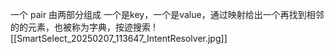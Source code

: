 一个 pair 由两部分组成  一个是key，一个是value，通过映射给出一个再找到相邻的的元素，也被称为字典，按迹搜索
![[SmartSelect_20250207_113647_IntentResolver.jpg]]
 